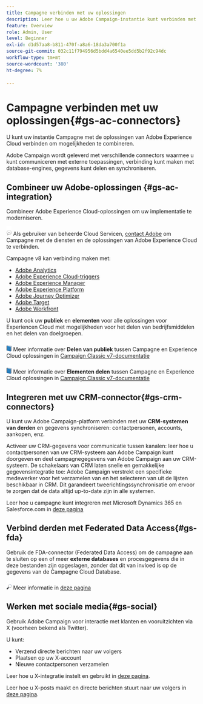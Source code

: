```yaml
---
title: Campagne verbinden met uw oplossingen
description: Leer hoe u uw Adobe Campaign-instantie kunt verbinden met Experience Cloud-oplossingen.
feature: Overview
role: Admin, User
level: Beginner
exl-id: d1d57aa8-b811-470f-a8a6-18da3a700f1a
source-git-commit: 032c11f794956d5bdd4a6540ee5dd5b2f92c94dc
workflow-type: tm+mt
source-wordcount: '380'
ht-degree: 7%

---
```


# Campagne verbinden met uw oplossingen{#gs-ac-connectors}

U kunt uw instantie Campagne met de oplossingen van Adobe Experience Cloud verbinden om mogelijkheden te combineren.

Adobe Campaign wordt geleverd met verschillende connectors waarmee u kunt communiceren met externe toepassingen, verbinding kunt maken met database-engines, gegevens kunt delen en synchroniseren.

## Combineer uw Adobe-oplossingen {#gs-ac-integration}

Combineer Adobe Experience Cloud-oplossingen om uw implementatie te moderniseren.

![](../assets/do-not-localize/speech.png)  Als gebruiker van beheerde Cloud Servicen, [contact Adobe](../start/campaign-faq.md#support) om Campagne met de diensten en de oplossingen van Adobe Experience Cloud te verbinden.

Campagne v8 kan verbinding maken met:

* [Adobe Analytics](../connect/ac-aa.md)
* [Adobe Experience Cloud-triggers](../connect/ac-triggers.md)
* [Adobe Experience Manager](../connect/ac-aem.md)
* [Adobe Experience Platform](../connect/ac-aep.md)
* [Adobe Journey Optimizer](../connect/ac-ajo.md)
* [Adobe Target](../connect/ac-at.md)
* [Adobe Workfront](../connect/ac-workfront.md)

U kunt ook uw **publiek** en **elementen** voor alle oplossingen voor Experiencen Cloud met mogelijkheden voor het delen van bedrijfsmiddelen en het delen van doelgroepen.

![](../assets/do-not-localize/book.png) Meer informatie over **Delen van publiek** tussen Campagne en Experience Cloud oplossingen in [Campaign Classic v7-documentatie](https://experienceleague.adobe.com/docs/campaign-classic/using/integrating-with-adobe-experience-cloud/audience-sharing/sharing-audiences-with-adobe-experience-cloud.html#integrating-with-adobe-experience-cloud)

![](../assets/do-not-localize/book.png) Meer informatie over **Elementen delen** tussen Campagne en Experience Cloud oplossingen in [Campaign Classic v7-documentatie](https://experienceleague.adobe.com/docs/campaign-classic/using/integrating-with-adobe-experience-cloud/asset-sharing/sharing-assets-with-adobe-experience-cloud.html#integrating-with-adobe-experience-cloud)

## Integreren met uw CRM-connector{#gs-crm-connectors}

U kunt uw Adobe Campaign-platform verbinden met uw **CRM-systemen van derden** en gegevens synchroniseren: contactpersonen, accounts, aankopen, enz.

Activeer uw CRM-gegevens voor communicatie tussen kanalen: leer hoe u contactpersonen van uw CRM-systeem aan Adobe Campaign kunt doorgeven en deel campagnegegevens van Adobe Campaign aan uw CRM-systeem.
De schakelaars van CRM laten snelle en gemakkelijke gegevensintegratie toe: Adobe Campaign verstrekt een specifieke medewerker voor het verzamelen van en het selecteren van uit de lijsten beschikbaar in CRM. Dit garandeert tweerichtingssynchronisatie om ervoor te zorgen dat de data altijd up-to-date zijn in alle systemen.

Leer hoe u campagne kunt integreren met Microsoft Dynamics 365 en Salesforce.com in [deze pagina](crm.md)

## Verbind derden met Federated Data Access{#gs-fda}

Gebruik de FDA-connector (Federated Data Access) om de campagne aan te sluiten op een of meer **externe databases** en procesgegevens die in deze bestanden zijn opgeslagen, zonder dat dit van invloed is op de gegevens van de Campagne Cloud Database.

![](../assets/do-not-localize/glass.png) Meer informatie in [deze pagina](fda.md)

## Werken met sociale media{#gs-social}

Gebruik Adobe Campaign voor interactie met klanten en vooruitzichten via X (voorheen bekend als Twitter).

U kunt:

* Verzend directe berichten naar uw volgers
* Plaatsen op uw X-account
* Nieuwe contactpersonen verzamelen

Leer hoe u X-integratie instelt en gebruikt in [deze pagina](../connect/ac-tw.md).

Leer hoe u X-posts maakt en directe berichten stuurt naar uw volgers in [deze pagina](../send/twitter.md).
